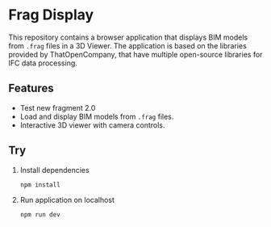 # Frag Display

This repository contains a browser application that displays BIM models from `.frag` files in a 3D Viewer. The application is based on the libraries provided by ThatOpenCompany, that have multiple open-source libraries for IFC data processing.

## Features

- Test new fragment 2.0 
- Load and display BIM models from `.frag` files.
- Interactive 3D viewer with camera controls.

## Try

1. Install dependencies
   ```bash
   npm install

2. Run application on localhost
   ```bash
   npm run dev
